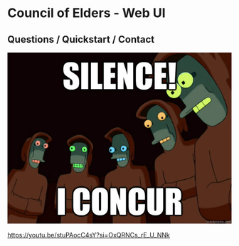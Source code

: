 # Council of Elders - Web UI

## Questions / Quickstart / Contact

![robot elders](silence.jpeg)

https://youtu.be/stuPAocC4sY?si=OxQRNCs_rE_U_NNk
